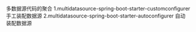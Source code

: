 多数据源代码的聚合
1.multidatasource-spring-boot-starter-customconfigurer 手工装配数据源
2.multidatasource-spring-boot-starter-autoconfigurer 自动装配数据源
